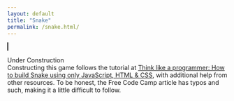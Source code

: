 ```yaml
---
layout: default
title: "Snake"
permalink: /snake.html/
---
```

<canvas id="gameCanvas" width="300" height="300" style="border:1px solid #000000;"></canvas>

<p>
    Under Construction
    <br>
    Constructing this game follows the tutorial at <a href="https://www.freecodecamp.org/news/think-like-a-programmer-how-to-build-snake-using-only-javascript-html-and-css-7b1479c3339e">Think like a programmer: How to build Snake using only JavaScript, HTML & CSS</a>, with additional help from other resources. To be honest, the Free Code Camp article has typos and such, making it a little difficult to follow.
</p>
